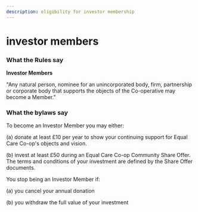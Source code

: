 ```yaml
---
description: eligibility for investor membership
---
```


# investor members

### **What the Rules say**

**Investor Members**

"Any natural person, nominee for an unincorporated body, firm, partnership or corporate body that supports the objects of the Co-operative may become a Member."

### What the bylaws say

To become an Investor Member you may either:

\(a\) donate at least £10 per year to show your continuing support for Equal Care Co-op's objects and vision.

\(b\) invest at least £50 during an Equal Care Co-op Community Share Offer. The terms and conditions of your investment are defined by the Share Offer documents.

You stop being an Investor Member if:

\(a\) you cancel your annual donation

\(b\) you withdraw the full value of your investment

